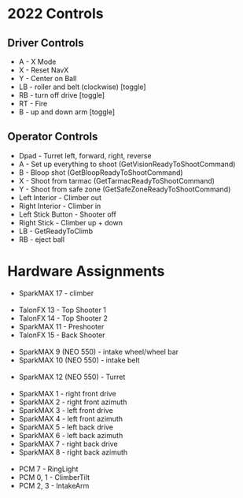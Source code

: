 # 2022 Controls

## Driver Controls
* A - X Mode
* X - Reset NavX
* Y - Center on Ball
* LB - roller and belt (clockwise) [toggle]
* RB - turn off drive [toggle]
* RT - Fire
* B - up and down arm [toggle]

## Operator Controls
* Dpad - Turret left, forward, right, reverse
* A - Set up everything to shoot (GetVisionReadyToShootCommand)
* B - Bloop shot (GetBloopReadyToShootCommand)
* X - Shoot from tarmac (GetTarmacReadyToShootCommand)
* Y - Shoot from safe zone (GetSafeZoneReadyToShootCommand)
* Left Interior - Climber out
* Right Interior - Climber in
* Left Stick Button - Shooter off
* Right Stick - Climber up + down
* LB - GetReadyToClimb
* RB - eject ball

# Hardware Assignments
* SparkMAX 17 - climber
<br></br>
* TalonFX 13 - Top Shooter 1
* TalonFX 14 - Top Shooter 2
* SparkMAX 11 - Preshooter
* TalonFX 15 - Back Shooter
<br></br>
* SparkMAX 9 (NEO 550) - intake wheel/wheel bar
* SparkMAX 10 (NEO 550) - intake belt
<br></br>
* SparkMAX 12 (NEO 550) - Turret
<br></br>
* SparkMAX 1 - right front drive
* SparkMAX 2 - right front azimuth
* SparkMAX 3 - left front drive
* SparkMAX 4 - left front azimuth
* SparkMAX 5 - left back drive
* SparkMAX 6 - left back azimuth
* SparkMAX 7 - right back drive
* SparkMAX 8 - right back azimuth
<br></br>
* PCM 7 - RingLight
* PCM 0, 1 - ClimberTilt
* PCM 2, 3 - IntakeArm
